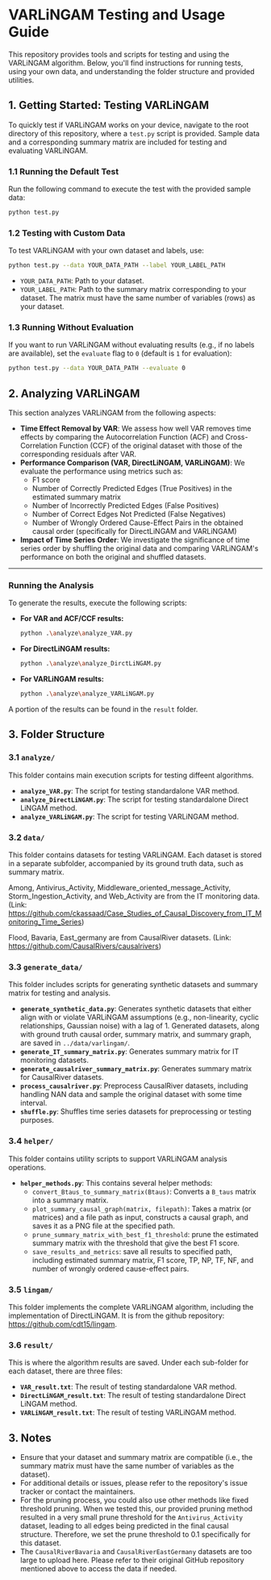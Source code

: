 # VARLiNGAM Testing and Usage Guide

This repository provides tools and scripts for testing and using the VARLiNGAM algorithm. Below, you'll find instructions for running tests, using your own data, and understanding the folder structure and provided utilities.

## 1. Getting Started: Testing VARLiNGAM

To quickly test if VARLiNGAM works on your device, navigate to the root directory of this repository, where a `test.py` script is provided. Sample data and a corresponding summary matrix are included for testing and evaluating VARLiNGAM.

### 1.1 Running the Default Test
Run the following command to execute the test with the provided sample data:
```bash
python test.py
```

### 1.2 Testing with Custom Data
To test VARLiNGAM with your own dataset and labels, use:
```bash
python test.py --data YOUR_DATA_PATH --label YOUR_LABEL_PATH
```
- `YOUR_DATA_PATH`: Path to your dataset.
- `YOUR_LABEL_PATH`: Path to the summary matrix corresponding to your dataset. The matrix must have the same number of variables (rows) as your dataset.

### 1.3 Running Without Evaluation
If you want to run VARLiNGAM without evaluating results (e.g., if no labels are available), set the `evaluate` flag to `0` (default is `1` for evaluation):
```bash
python test.py --data YOUR_DATA_PATH --evaluate 0
```

## 2. Analyzing VARLiNGAM

This section analyzes VARLiNGAM from the following aspects:

* **Time Effect Removal by VAR**: We assess how well VAR removes time effects by comparing the Autocorrelation Function (ACF) and Cross-Correlation Function (CCF) of the original dataset with those of the corresponding residuals after VAR.
* **Performance Comparison (VAR, DirectLiNGAM, VARLiNGAM)**: We evaluate the performance using metrics such as:
    * F1 score
    * Number of Correctly Predicted Edges (True Positives) in the estimated summary matrix
    * Number of Incorrectly Predicted Edges (False Positives)
    * Number of Correct Edges Not Predicted (False Negatives)
    * Number of Wrongly Ordered Cause-Effect Pairs in the obtained causal order (specifically for DirectLiNGAM and VARLiNGAM)
* **Impact of Time Series Order**: We investigate the significance of time series order by shuffling the original data and comparing VARLiNGAM's performance on both the original and shuffled datasets.

---

### Running the Analysis

To generate the results, execute the following scripts:

* **For VAR and ACF/CCF results:**
    ```bash
    python .\analyze\analyze_VAR.py
    ```
* **For DirectLiNGAM results:**
    ```bash
    python .\analyze\analyze_DirctLiNGAM.py
    ```
* **For VARLiNGAM results:**
    ```bash
    python .\analyze\analyze_VARLiNGAM.py
    ```

A portion of the results can be found in the `result` folder.

## 3. Folder Structure

### 3.1 `analyze/`
This folder contains main execution scripts for testing diffeent algorithms.

- **`analyze_VAR.py`**: The script for testing standardalone VAR method. 
- **`analyze_DirectLiNGAM.py`**: The script for testing standardalone Direct LiNGAM method. 
- **`analyze_VARLiNGAM.py`**: The script for testing VARLiNGAM method. 

### 3.2 `data/`
This folder contains datasets for testing VARLiNGAM. Each dataset is stored in a separate subfolder, accompanied by its ground truth data, such as summary matrix.

Among, Antivirus_Activity, Middleware_oriented_message_Activity, Storm_Ingestion_Activity, and Web_Activity are from the IT monitoring data. (Link: https://github.com/ckassaad/Case_Studies_of_Causal_Discovery_from_IT_Monitoring_Time_Series)

Flood, Bavaria, East_germany are from CausalRiver datasets. (Link: https://github.com/CausalRivers/causalrivers)

### 3.3 `generate_data/`
This folder includes scripts for generating synthetic datasets and summary matrix for testing and analysis.

- **`generate_synthetic_data.py`**: Generates synthetic datasets that either align with or violate VARLiNGAM assumptions (e.g., non-linearity, cyclic relationships, Gaussian noise) with a lag of 1. Generated datasets, along with ground truth causal order, summary matrix, and summary graph, are saved in `../data/varlingam/`.
- **`generate_IT_summary_matrix.py`**: Generates summary matrix for IT monitoring datasets.
- **`generate_causalriver_summary_matrix.py`**: Generates summary matrix for CausalRiver datasets.
- **`process_causalriver.py`**: Preprocess CausalRiver datasets, including handling NAN data and sample the original dataset with some time interval.
- **`shuffle.py`**: Shuffles time series datasets for preprocessing or testing purposes.

### 3.4 `helper/`
This folder contains utility scripts to support VARLiNGAM analysis operations.

- **`helper_methods.py`**:
This contains several helper methods:
  - `convert_Btaus_to_summary_matrix(Btaus)`: Converts a `B_taus` matrix into a summary matrix.
  - `plot_summary_causal_graph(matrix, filepath)`: Takes a matrix (or matrices) and a file path as input, constructs a causal graph, and saves it as a PNG file at the specified path.
  - `prune_summary_matrix_with_best_f1_threshold`: prune the estimated summary matrix with the threshold that give the best F1 score.
  - `save_results_and_metrics`: save all results to specified path, including estimated summary matrix, F1 score, TP, NP, TF, NF, and number of wrongly ordered cause-effect pairs.

### 3.5 `lingam/`
This folder implements the complete VARLiNGAM algorithm, including the implementation of DirectLiNGAM. It is from the github repository: https://github.com/cdt15/lingam.

### 3.6 `result/`
This is where the algorithm results are saved. Under each sub-folder for each dataset, there are three files:

- **`VAR_result.txt`**: The result of testing standardalone VAR method. 
- **`DirectLiNGAM_result.txt`**: The result of testing standardalone Direct LiNGAM method. 
- **`VARLiNGAM_result.txt`**: The result of testing VARLiNGAM method. 

## 3. Notes
- Ensure that your dataset and summary matrix are compatible (i.e., the summary matrix must have the same number of variables as the dataset).
- For additional details or issues, please refer to the repository's issue tracker or contact the maintainers.
- For the pruning process, you could also use other methods like fixed threshold pruning. When we tested this, our provided pruning method resulted in a very small prune threshold for the `Antivirus_Activity` dataset, leading to all edges being predicted in the final causal structure. Therefore, we set the prune threshold to 0.1 specifically for this dataset.
- The `CausalRiverBavaria` and `CausalRiverEastGermany` datasets are too large to upload here. Please refer to their original GitHub repository mentioned above to access the data if needed.

